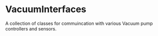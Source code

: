 # VacuumInterfaces
 A collection of classes for commuincation with various Vacuum pump controllers and sensors.
